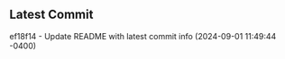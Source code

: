 
## Latest Commit
ef18f14 - Update README with latest commit info (2024-09-01 11:49:44 -0400) <Yunxi-Zhou>
